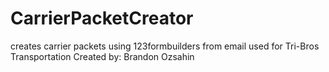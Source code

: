 # CarrierPacketCreator
creates carrier packets using 123formbuilders from email 
used for Tri-Bros Transportation
Created by: Brandon Ozsahin

